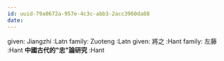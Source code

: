 ```yaml
---
id: uuid-79a0672a-957e-4c3c-abb3-2acc3960da88
date: 
---
```


given: Jiangzhi :Latn
family: Zuoteng :Latn
given: 將之 :Hant
family: 左藤 :Hant
**中國古代的"忠"論研究** :Hant